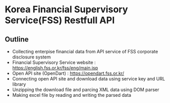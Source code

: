 # Korea Financial Supervisory Service(FSS) Restfull API
## Outline
* Collecting enterpise financial data from API service of FSS corporate disclosure system
* Financial Supervisory Service website : https://english.fss.or.kr/fss/eng/main.jsp
* Open API site (OpenDart) : https://opendart.fss.or.kr/
* Connecting open API site and download data using service key and URL library
* Unzipping the download file and parcing XML data using DOM parser
* Making excel file by reading and writing the parsed data
